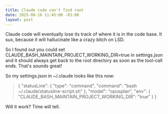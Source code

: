 ```yaml
---
title: Claude code can't find root
date: 2025-08-16 11:45:00 -03:00
layout: post
---
```


Claude code will eventually lose its track of where it is in the code base. It sux, because it will hallucinate like a crazy bitch on LSD.

So I found out you could set CLAUDE_BASH_MAINTAIN_PROJECT_WORKING_DIR=true in settings.json and it should always get back to the root directory as soon as the tool-call ends. That's sounds great!

So my settings.json in \~/.claude looks like this now:

> {
> "statusLine": {
> "type": "command",
> "command": "bash \~/.claude/statusline-script.sh"
> },
> "model": "opusplan",
> "env": {
> "CLAUDE_BASH_MAINTAIN_PROJECT_WORKING_DIR": "true"
> }
> }

Will it work? Time will tell.